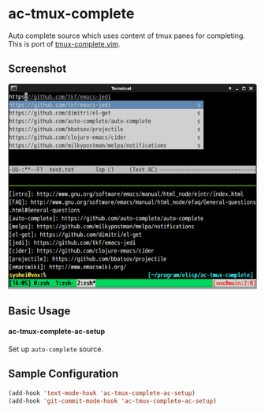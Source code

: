 # ac-tmux-complete

Auto complete source which uses content of tmux panes for completing.
This is port of [tmux-complete.vim](https://github.com/wellle/tmux-complete.vim).


## Screenshot

![ac-tmux-complete](image/ac-tmux-complete.png)


## Basic Usage

#### ac-tmux-complete-ac-setup

Set up `auto-complete` source.


## Sample Configuration

```lisp
(add-hook 'text-mode-hook 'ac-tmux-complete-ac-setup)
(add-hook 'git-commit-mode-hook 'ac-tmux-complete-ac-setup)
```

